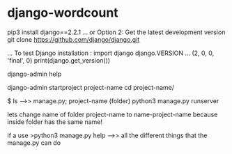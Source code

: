 # django-wordcount

pip3 install django==2.2.1
... or Option 2: Get the latest development version
git clone https://github.com/django/django.git 

... To test Django installation :
import django
django.VERSION
... (2, 0, 0, 'final', 0)
print(django.get_version())

django-admin help

django-admin startproject project-name
cd project-name/

$ ls -->> manage.py; project-name (folder)
python3 manage.py runserver

lets change name of folder project-name to name-project-name
because inside folder has the same name!

if a use >python3 manage.py help
-->> all the different things that the manage.py can do





